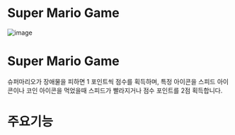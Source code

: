 # Super Mario Game

![image](https://github.com/Hyunjin07/MarioGame/assets/111410288/17cb8dc9-6384-43c6-94d3-180e33d19d75)

# Super Mario Game
슈퍼마리오가 장애물을 피하면 1 포인트씩 점수를 획득하며, 특정 아이콘을 스피드 아이콘이나 코인 아이콘을 먹었을때 스피드가 빨라지거나 점수 포인트를 2점 획득합니다.

# 주요기능
